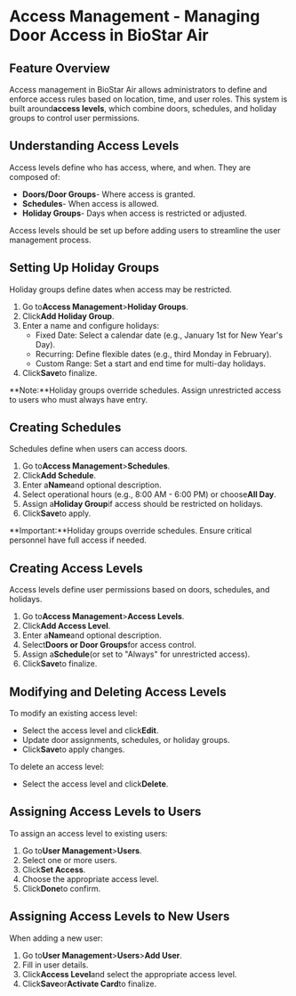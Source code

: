 # Access Management - Managing Door Access in BioStar Air

## Feature Overview

Access management in BioStar Air allows administrators to define and enforce access rules based on location, time, and user roles. This system is built around**access levels**, which combine doors, schedules, and holiday groups to control user permissions.

## Understanding Access Levels

Access levels define who has access, where, and when. They are composed of:

* **Doors/Door Groups**- Where access is granted.
* **Schedules**- When access is allowed.
* **Holiday Groups**- Days when access is restricted or adjusted.

Access levels should be set up before adding users to streamline the user management process.

## Setting Up Holiday Groups

Holiday groups define dates when access may be restricted.

1. Go to**Access Management**>**Holiday Groups**.
2. Click**Add Holiday Group**.
3. Enter a name and configure holidays:
   * Fixed Date: Select a calendar date (e.g., January 1st for New Year's Day).
   * Recurring: Define flexible dates (e.g., third Monday in February).
   * Custom Range: Set a start and end time for multi-day holidays.
4. Click**Save**to finalize.

\*\*Note:\*\*Holiday groups override schedules. Assign unrestricted access to users who must always have entry.

## Creating Schedules

Schedules define when users can access doors.

1. Go to**Access Management**>**Schedules**.
2. Click**Add Schedule**.
3. Enter a**Name**and optional description.
4. Select operational hours (e.g., 8:00 AM - 6:00 PM) or choose**All Day**.
5. Assign a**Holiday Group**if access should be restricted on holidays.
6. Click**Save**to apply.

\*\*Important:\*\*Holiday groups override schedules. Ensure critical personnel have full access if needed.

## Creating Access Levels

Access levels define user permissions based on doors, schedules, and holidays.

1. Go to**Access Management**>**Access Levels**.
2. Click**Add Access Level**.
3. Enter a**Name**and optional description.
4. Select**Doors or Door Groups**for access control.
5. Assign a**Schedule**(or set to "Always" for unrestricted access).
6. Click**Save**to finalize.

## Modifying and Deleting Access Levels

To modify an existing access level:

* Select the access level and click**Edit**.
* Update door assignments, schedules, or holiday groups.
* Click**Save**to apply changes.

To delete an access level:

* Select the access level and click**Delete**.

## Assigning Access Levels to Users

To assign an access level to existing users:

1. Go to**User Management**>**Users**.
2. Select one or more users.
3. Click**Set Access**.
4. Choose the appropriate access level.
5. Click**Done**to confirm.

## Assigning Access Levels to New Users

When adding a new user:

1. Go to**User Management**>**Users**>**Add User**.
2. Fill in user details.
3. Click**Access Level**and select the appropriate access level.
4. Click**Save**or**Activate Card**to finalize.
